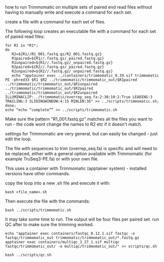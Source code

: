 how to run Trimmomatic on multiple sets of paired end read files without having to manually write and execute a command for each set.

create a file with a command for each set of files.

The following loop creates an executable file with a command for each set of paired read files:
```
for R1 in *R1*;
do
   R2=${R1//R1_001.fastq.gz/R2_001.fastq.gz}
   R1paired=${R1//.fastq.gz/_paired.fastq.gz}
   R1unpaired=${R1//.fastq.gz/_unpaired.fastq.gz}	
   R2paired=${R2//.fastq.gz/_paired.fastq.gz}
   R2unpaired=${R2//.fastq.gz/_unpaired.fastq.gz}	
   echo "apptainer exec ../containers/trimmomatic_0.39.sif trimmomatic PE -phred33 $R1 $R2 ../trimmomatic/trimmomatic_out/$R1paired ../trimmomatic/trimmomatic_out/$R1unpaired ../trimmomatic/trimmomatic_out/$R2paired ../trimmomatic/trimmomatic_out/$R2unpaired ILLUMINACLIP:../trimmomatic/overrep_seq.fa:2:30:10:2:True LEADING:3 TRAILING:3 SLIDINGWINDOW:4:15 MINLEN:36" >> ../scripts/trimmomatic.sh;
done;
echo “echo “complete”” >> ../scripts/trimmomatic.sh
```
Make sure the pattern "R1_001.fastq.gz" matches all the files you want to run - the code wont change the names to R2 etc if it doesn't match.

settings for Trimmomatic are very general, but can easily be changed - just edit the loop.

The file with sequences to trim (overrep_seq.fa) is specific and will need to be replaced, either with a general option available with Trimmomatic (for example TruSeq3-PE.fa) or with your own file.

This uses a container with Trimmomatic (apptainer system) - installed versions have other commands.

copy the loop into a new .sh file and execute it with:
```
bash <file_name>.sh
```

Then execute the file with the commands:
```
bash ../scripts/trimmomatic.sh
```

It may take some time to run. The output will be four files per paired set.
run QC after to make sure the trimming worked.

```{r}
echo "apptainer exec containers/fastqc_0.12.1.sif fastqc -o fastqc/trimmomatic_out trimmomatic/trimmomatic_out/*.fastq.gz
apptainer exec containers/multiqc_1_27_1.sif multiqc fastqc/trimmomatic_out/ -o multiqc/trimmomatic_out/" >> scripts/qc.sh
```
```{r}
bash ../scripts/qc.sh
```
